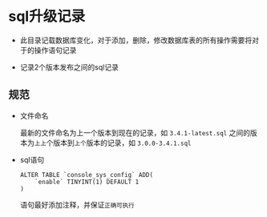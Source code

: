# sql升级记录

* 此目录记载数据库变化，对于添加，删除，修改数据库表的所有操作需要将对于的操作语句记录

* 记录2个版本发布之间的sql记录

## 规范

* 文件命名
    
    最新的文件命名为上一个版本到现在的记录，如 `3.4.1-latest.sql`
    之间的版本为`上上`个版本到`上个`版本的记录，如 `3.0.0-3.4.1.sql`
    
 * sql语句
    
    ~~~
    ALTER TABLE `console_sys_config` ADD(
        `enable` TINYINT(1) DEFAULT 1
    )
    ~~~
    
    语句最好添加注释，并保证`正确可执行`